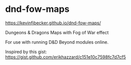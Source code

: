 # dnd-fow-maps

<https://kevinfjbecker.github.io/dnd-fow-maps/>

Dungeons & Dragons Maps with Fog of War effect

For use with running D&D Beyond modules online.

Inspired by this gist: https://gist.github.com/erikhazzard/c151e10c7598fc7d7cf5
